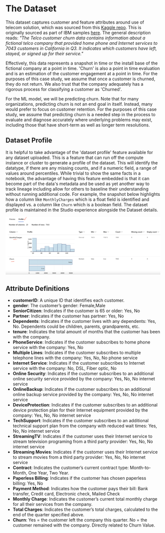 # The Dataset

This dataset captures customer and feature attributes around use of telecom solution, which was sourced from
this [Kaggle
repo](https://www.kaggle.com/blastchar/telco-customer-churn?select=WA_Fn-UseC_-Telco-Customer-Churn.csv). This
is originally sourced as part of IBM samples
[here](https://community.ibm.com/community/user/businessanalytics/blogs/steven-macko/2019/07/11/telco-customer-churn-1113).
The general description reads: *"The Telco customer churn data contains information about a fictional telco
company that provided home phone and Internet services to 7043 customers in California in Q3. It indicates
which customers have left, stayed, or signed up for their service."*

Effectively, this data represents a snapshot in time or the install base of the fictional company at a point
in time. 'Churn' is also a point in time evaluation and is an estimation of the customer engagement at a point
in time. For the purposes of this case study, we assume that once a customer is churned, they do not return.
We also trust that the company adequately has a rigorous process for classifying a customer as 'Churned'.

For the ML model, we will be predicting churn. Note that for many organizations, predicting churn is not an
end goal in itself. Instead, many would prefer to focus on customer retention. For the purposes of this case
study, we assume that predicting churn is a needed step in the process to evaluate and diagnose accurately
where underlying problems may exist, including those that have short-term as well as longer term resolutions.

## Dataset Profile

It is helpful to take advantage of the 'dataset profile' feature available for any dataset uploaded. This is a
feature that can run off the compute instance or cluster to generate a profile of the dataset. This will
identify the datatype, if there are any missing counts, and if a numeric field, a range of values around
percentiles. While trivial to show the same facts in a notebook, the advantage of having this feature embedded
is that it can become part of the data's metadata and be used as yet another way to track lineage including
allow for others to baseline their understanding without running additional code. For example, the snapshot
below highlights how a column like `MonthlyCharges` which is a float field is identified and displayed vs. a
column like `Churn` which is a boolean field. The dataset profile is maintained in the Studio experience
alongside the Dataset details. 

![dataset_profile](./imgs/dataset_profile.png)

## Attribute Definitions
- **customerID**: A unique ID that identifies each customer.
- **gender**: The customer’s gender: Female,Male
- **SeniorCitizen**: Indicates if the customer is 65 or older: Yes, No
- **Partner**: Indicates if the customer has partner: Yes, No
- **Dependents**: Indicates if the customer lives with any dependents: Yes, No. Dependents could be children,
  parents, grandparents, etc.
- **tenure**: Indicates the total amount of months that the customer has been with the company.
- **PhoneService**: Indicates if the customer subscribes to home phone service with the company: Yes, No
- **Multiple Lines**: Indicates if the customer subscribes to multiple telephone lines with the company: Yes,
  No, No phone service
- **Internet Service**: Indicates if the customer subscribes to Internet service with the company: No, DSL,
  Fiber optic, No
- **Online Security**: Indicates if the customer subscribes to an additional online security service provided
  by the company: Yes, No, No internet service
- **OnlineBackup**: Indicates if the customer subscribes to an additional online backup service provided by
  the company: Yes, No, No internet service
- **DeviceProtection**: Indicates if the customer subscribes to an additional device protection plan for their
  Internet equipment provided by the company: Yes, No, No internet service
- **TechSupport**: Indicates if the customer subscribes to an additional technical support plan from the
  company with reduced wait times: Yes, No, No internet service
- **StreamingTV**: Indicates if the customer uses their Internet service to stream television programing from
  a third party provider: Yes, No, No internet service
- **Streaming Movies**: Indicates if the customer uses their Internet service to stream movies from a third
  party provider: Yes, No, No internet service
- **Contract**: Indicates the customer’s current contract type: Month-to-Month, One Year, Two Year.
- **Paperless Billing**: Indicates if the customer has chosen paperless billing: Yes, No
- **Payment Method**: Indicates how the customer pays their bill: Bank transfer, Credit card, Electronic
  check, Mailed Check
- **Monthly Charge**: Indicates the customer’s current total monthly charge for all their services from the
  company.
- **Total Charges**: Indicates the customer’s total charges, calculated to the end of the quarter specified
  above.
- **Churn**: Yes = the customer left the company this quarter. No = the customer remained with the company.
  Directly related to Churn Value.
